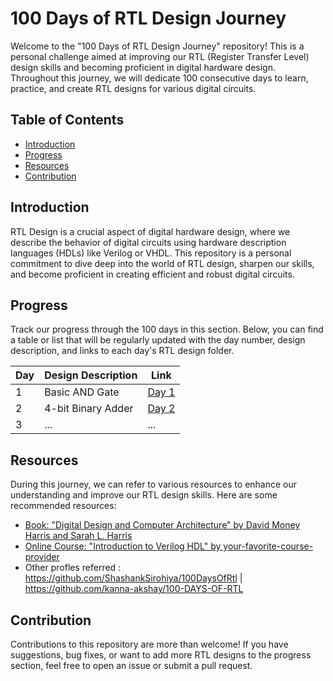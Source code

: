 # 100 Days of RTL Design Journey

Welcome to the "100 Days of RTL Design Journey" repository! This is a personal challenge aimed at improving our RTL (Register Transfer Level) design skills and becoming proficient in digital hardware design. Throughout this journey, we will dedicate 100 consecutive days to learn, practice, and create RTL designs for various digital circuits.

## Table of Contents

- [Introduction](#introduction)
- [Progress](#progress)
- [Resources](#resources)
- [Contribution](#contribution)

## Introduction

RTL Design is a crucial aspect of digital hardware design, where we describe the behavior of digital circuits using hardware description languages (HDLs) like Verilog or VHDL. This repository is a personal commitment to dive deep into the world of RTL design, sharpen our skills, and become proficient in creating efficient and robust digital circuits.


## Progress

Track our progress through the 100 days in this section. Below, you can find a table or list that will be regularly updated with the day number, design description, and links to each day's RTL design folder.

| Day | Design Description | Link |
|----|--------------------|------|
| 1  | Basic AND Gate     | [Day 1](day1/) |
| 2  | 4-bit Binary Adder | [Day 2](day2/) |
| 3  | ...                | ...  |

## Resources

During this journey, we can refer to various resources to enhance our understanding and improve our RTL design skills. Here are some recommended resources:

- [Book: "Digital Design and Computer Architecture" by David Money Harris and Sarah L. Harris](https://example.com/digital_design_book)
- [Online Course: "Introduction to Verilog HDL" by your-favorite-course-provider](https://example.com/intro_to_verilog_course)
- Other profles referred : https://github.com/ShashankSirohiya/100DaysOfRtl | https://github.com/kanna-akshay/100-DAYS-OF-RTL
## Contribution

Contributions to this repository are more than welcome! If you have suggestions, bug fixes, or want to add more RTL designs to the progress section, feel free to open an issue or submit a pull request.
